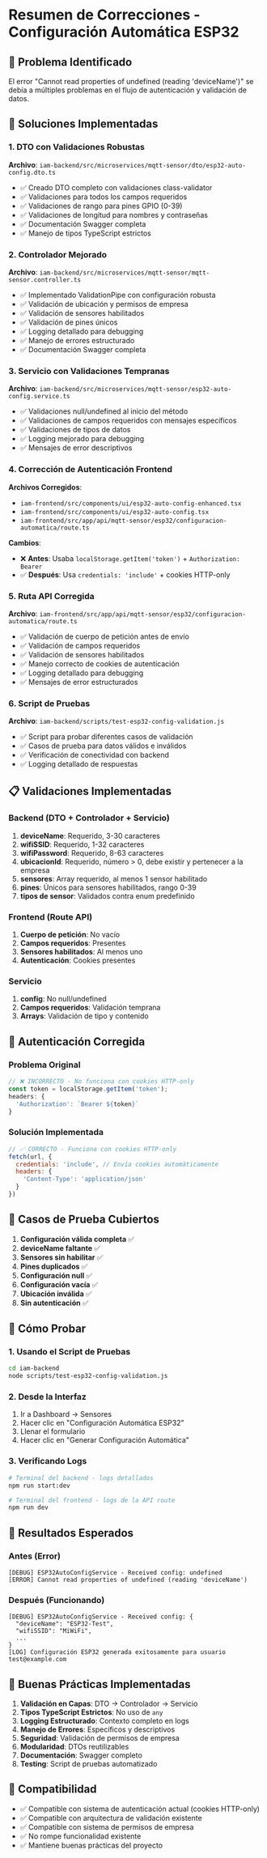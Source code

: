 # Resumen de Correcciones - Configuración Automática ESP32

## 🚨 Problema Identificado
El error "Cannot read properties of undefined (reading 'deviceName')" se debía a múltiples problemas en el flujo de autenticación y validación de datos.

## 🔧 Soluciones Implementadas

### 1. DTO con Validaciones Robustas
**Archivo**: `iam-backend/src/microservices/mqtt-sensor/dto/esp32-auto-config.dto.ts`
- ✅ Creado DTO completo con validaciones class-validator
- ✅ Validaciones para todos los campos requeridos
- ✅ Validaciones de rango para pines GPIO (0-39)
- ✅ Validaciones de longitud para nombres y contraseñas
- ✅ Documentación Swagger completa
- ✅ Manejo de tipos TypeScript estrictos

### 2. Controlador Mejorado
**Archivo**: `iam-backend/src/microservices/mqtt-sensor/mqtt-sensor.controller.ts`
- ✅ Implementado ValidationPipe con configuración robusta
- ✅ Validación de ubicación y permisos de empresa
- ✅ Validación de sensores habilitados
- ✅ Validación de pines únicos
- ✅ Logging detallado para debugging
- ✅ Manejo de errores estructurado
- ✅ Documentación Swagger completa

### 3. Servicio con Validaciones Tempranas
**Archivo**: `iam-backend/src/microservices/mqtt-sensor/esp32-auto-config.service.ts`
- ✅ Validaciones null/undefined al inicio del método
- ✅ Validaciones de campos requeridos con mensajes específicos
- ✅ Validaciones de tipos de datos
- ✅ Logging mejorado para debugging
- ✅ Mensajes de error descriptivos

### 4. Corrección de Autenticación Frontend
**Archivos Corregidos**:
- `iam-frontend/src/components/ui/esp32-auto-config-enhanced.tsx`
- `iam-frontend/src/components/ui/esp32-auto-config.tsx`
- `iam-frontend/src/app/api/mqtt-sensor/esp32/configuracion-automatica/route.ts`

**Cambios**:
- ❌ **Antes**: Usaba `localStorage.getItem('token')` + `Authorization: Bearer`
- ✅ **Después**: Usa `credentials: 'include'` + cookies HTTP-only

### 5. Ruta API Corregida
**Archivo**: `iam-frontend/src/app/api/mqtt-sensor/esp32/configuracion-automatica/route.ts`
- ✅ Validación de cuerpo de petición antes de envío
- ✅ Validación de campos requeridos
- ✅ Validación de sensores habilitados
- ✅ Manejo correcto de cookies de autenticación
- ✅ Logging detallado para debugging
- ✅ Mensajes de error estructurados

### 6. Script de Pruebas
**Archivo**: `iam-backend/scripts/test-esp32-config-validation.js`
- ✅ Script para probar diferentes casos de validación
- ✅ Casos de prueba para datos válidos e inválidos
- ✅ Verificación de conectividad con backend
- ✅ Logging detallado de respuestas

## 📋 Validaciones Implementadas

### Backend (DTO + Controlador + Servicio)
1. **deviceName**: Requerido, 3-30 caracteres
2. **wifiSSID**: Requerido, 1-32 caracteres
3. **wifiPassword**: Requerido, 8-63 caracteres
4. **ubicacionId**: Requerido, número > 0, debe existir y pertenecer a la empresa
5. **sensores**: Array requerido, al menos 1 sensor habilitado
6. **pines**: Únicos para sensores habilitados, rango 0-39
7. **tipos de sensor**: Validados contra enum predefinido

### Frontend (Route API)
1. **Cuerpo de petición**: No vacío
2. **Campos requeridos**: Presentes
3. **Sensores habilitados**: Al menos uno
4. **Autenticación**: Cookies presentes

### Servicio
1. **config**: No null/undefined
2. **Campos requeridos**: Validación temprana
3. **Arrays**: Validación de tipo y contenido

## 🔐 Autenticación Corregida

### Problema Original
```javascript
// ❌ INCORRECTO - No funciona con cookies HTTP-only
const token = localStorage.getItem('token');
headers: {
  'Authorization': `Bearer ${token}`
}
```

### Solución Implementada
```javascript
// ✅ CORRECTO - Funciona con cookies HTTP-only
fetch(url, {
  credentials: 'include', // Envía cookies automáticamente
  headers: {
    'Content-Type': 'application/json'
  }
})
```

## 🧪 Casos de Prueba Cubiertos

1. **Configuración válida completa** ✅
2. **deviceName faltante** ✅
3. **Sensores sin habilitar** ✅
4. **Pines duplicados** ✅
5. **Configuración null** ✅
6. **Configuración vacía** ✅
7. **Ubicación inválida** ✅
8. **Sin autenticación** ✅

## 🚀 Cómo Probar

### 1. Usando el Script de Pruebas
```bash
cd iam-backend
node scripts/test-esp32-config-validation.js
```

### 2. Desde la Interfaz
1. Ir a Dashboard → Sensores
2. Hacer clic en "Configuración Automática ESP32"
3. Llenar el formulario
4. Hacer clic en "Generar Configuración Automática"

### 3. Verificando Logs
```bash
# Terminal del backend - logs detallados
npm run start:dev

# Terminal del frontend - logs de la API route
npm run dev
```

## 🎯 Resultados Esperados

### Antes (Error)
```
[DEBUG] ESP32AutoConfigService - Received config: undefined
[ERROR] Cannot read properties of undefined (reading 'deviceName')
```

### Después (Funcionando)
```
[DEBUG] ESP32AutoConfigService - Received config: {
  "deviceName": "ESP32-Test",
  "wifiSSID": "MiWiFi",
  ...
}
[LOG] Configuración ESP32 generada exitosamente para usuario test@example.com
```

## 📝 Buenas Prácticas Implementadas

1. **Validación en Capas**: DTO → Controlador → Servicio
2. **Tipos TypeScript Estrictos**: No uso de `any`
3. **Logging Estructurado**: Contexto completo en logs
4. **Manejo de Errores**: Específicos y descriptivos
5. **Seguridad**: Validación de permisos de empresa
6. **Modularidad**: DTOs reutilizables
7. **Documentación**: Swagger completo
8. **Testing**: Script de pruebas automatizado

## 🔄 Compatibilidad

- ✅ Compatible con sistema de autenticación actual (cookies HTTP-only)
- ✅ Compatible con arquitectura de validación existente
- ✅ Compatible con sistema de permisos de empresa
- ✅ No rompe funcionalidad existente
- ✅ Mantiene buenas prácticas del proyecto



